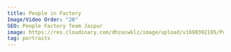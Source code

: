 ```yaml
---
title: People in Factory
Image/Video Order: "20"
SEO: People Factory Team Jaipur
image: https://res.cloudinary.com/dhzucwklz/image/upload/v1698392195/Portraits/_DSC3094lowres_liqr68.jpg
tag: portraits
---
```

